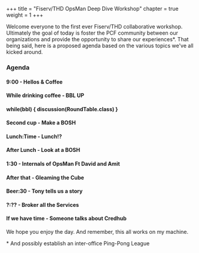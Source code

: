 +++
title = "Fiserv/THD OpsMan Deep Dive Workshop"
chapter = true
weight = 1
+++

Welcome everyone to the first ever Fiserv/THD collaborative workshop. Ultimately the goal of today is foster the PCF community between our organizations and provide the opportunity to share our experiences*. That being said, here is a proposed agenda based on the various topics we've all kicked around. 

### Agenda

#### 9:00 - Hellos & Coffee
#### While drinking coffee - BBL UP
#### while(bbl) { discussion(RoundTable.class) }
#### Second cup - Make a BOSH
#### Lunch:Time - Lunch!?
#### After Lunch - Look at a BOSH
#### 1:30 - Internals of OpsMan Ft David and Amit
#### After that - Gleaming the Cube
#### Beer:30 - Tony tells us a story
#### ?:?? - Broker all the Services
#### If we have time - Someone talks about Credhub

We hope you enjoy the day. And remember, this all works on my machine.

\* And possibly establish an inter-office Ping-Pong League